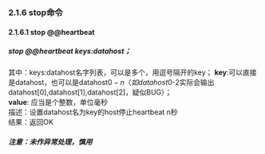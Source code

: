 ### 2.1.6 stop命令
#### 2.1.6.1  stop @@heartbeat
##### stop @@heartbeat keys:datahost；
其中：keys:datahost名字列表，可以是多个，用逗号隔开的key；
**key**:可以直接是datahost，也可以是datahost$0-n （如datahost$0-2实际会输出datahost[0],datahost[1],datahost[2]，疑似BUG）；  
**value**: 应当是个整数，单位毫秒  
描述：设置datahost名为key的host停止heartbeat n秒  
结果：返回OK
##### 注意：未作异常处理，慎用
